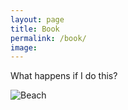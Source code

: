 ```yaml
---
layout: page
title: Book
permalink: /book/
image: 
---
```


What happens if I do this?

![Beach]({{site.baseurl}}/images/BH_GoTellEveryone_1920x1280_Alt.jpg#wide)